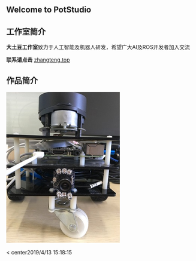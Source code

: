 ## Welcome to PotStudio


## 工作室简介

**大土豆工作室**致力于人工智能及机器人研发，希望广大AI及ROS开发者加入交流



**联系请点击** 
[zhangteng.top](zhangteng.top)  



## 作品简介
![三轮视觉跟随机器人](/images/robot.JPG)

< center2019/4/13 15:18:15 </center>
